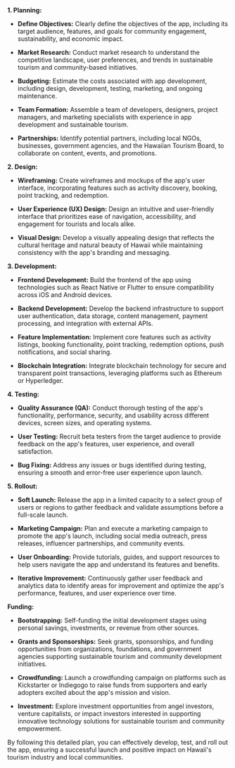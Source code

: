**1. Planning:**

- **Define Objectives:** Clearly define the objectives of the app, including its target audience, features, and goals for community engagement, sustainability, and economic impact.

- **Market Research:** Conduct market research to understand the competitive landscape, user preferences, and trends in sustainable tourism and community-based initiatives.

- **Budgeting:** Estimate the costs associated with app development, including design, development, testing, marketing, and ongoing maintenance.

- **Team Formation:** Assemble a team of developers, designers, project managers, and marketing specialists with experience in app development and sustainable tourism.

- **Partnerships:** Identify potential partners, including local NGOs, businesses, government agencies, and the Hawaiian Tourism Board, to collaborate on content, events, and promotions.

**2. Design:**

- **Wireframing:** Create wireframes and mockups of the app's user interface, incorporating features such as activity discovery, booking, point tracking, and redemption.

- **User Experience (UX) Design:** Design an intuitive and user-friendly interface that prioritizes ease of navigation, accessibility, and engagement for tourists and locals alike.

- **Visual Design:** Develop a visually appealing design that reflects the cultural heritage and natural beauty of Hawaii while maintaining consistency with the app's branding and messaging.

**3. Development:**

- **Frontend Development:** Build the frontend of the app using technologies such as React Native or Flutter to ensure compatibility across iOS and Android devices.

- **Backend Development:** Develop the backend infrastructure to support user authentication, data storage, content management, payment processing, and integration with external APIs.

- **Feature Implementation:** Implement core features such as activity listings, booking functionality, point tracking, redemption options, push notifications, and social sharing.

- **Blockchain Integration:** Integrate blockchain technology for secure and transparent point transactions, leveraging platforms such as Ethereum or Hyperledger.

**4. Testing:**

- **Quality Assurance (QA):** Conduct thorough testing of the app's functionality, performance, security, and usability across different devices, screen sizes, and operating systems.

- **User Testing:** Recruit beta testers from the target audience to provide feedback on the app's features, user experience, and overall satisfaction.

- **Bug Fixing:** Address any issues or bugs identified during testing, ensuring a smooth and error-free user experience upon launch.

**5. Rollout:**

- **Soft Launch:** Release the app in a limited capacity to a select group of users or regions to gather feedback and validate assumptions before a full-scale launch.

- **Marketing Campaign:** Plan and execute a marketing campaign to promote the app's launch, including social media outreach, press releases, influencer partnerships, and community events.

- **User Onboarding:** Provide tutorials, guides, and support resources to help users navigate the app and understand its features and benefits.

- **Iterative Improvement:** Continuously gather user feedback and analytics data to identify areas for improvement and optimize the app's performance, features, and user experience over time.

**Funding:**

- **Bootstrapping:** Self-funding the initial development stages using personal savings, investments, or revenue from other sources.

- **Grants and Sponsorships:** Seek grants, sponsorships, and funding opportunities from organizations, foundations, and government agencies supporting sustainable tourism and community development initiatives.

- **Crowdfunding:** Launch a crowdfunding campaign on platforms such as Kickstarter or Indiegogo to raise funds from supporters and early adopters excited about the app's mission and vision.

- **Investment:** Explore investment opportunities from angel investors, venture capitalists, or impact investors interested in supporting innovative technology solutions for sustainable tourism and community empowerment.

By following this detailed plan, you can effectively develop, test, and roll out the app, ensuring a successful launch and positive impact on Hawaii's tourism industry and local communities.
